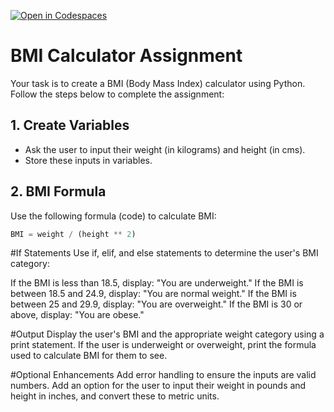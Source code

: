 [![Open in Codespaces](https://classroom.github.com/assets/launch-codespace-2972f46106e565e64193e422d61a12cf1da4916b45550586e14ef0a7c637dd04.svg)](https://classroom.github.com/open-in-codespaces?assignment_repo_id=16686335)
# **BMI Calculator Assignment**

Your task is to create a BMI (Body Mass Index) calculator using Python. Follow the steps below to complete the assignment:

## 1. Create Variables
- Ask the user to input their weight (in kilograms) and height (in cms).
- Store these inputs in variables.

## 2. BMI Formula
Use the following formula (code) to calculate BMI:
```python
BMI = weight / (height ** 2)
```

#If Statements
Use if, elif, and else statements to determine the user's BMI category:

If the BMI is less than 18.5, display: "You are underweight."
If the BMI is between 18.5 and 24.9, display: "You are normal weight."
If the BMI is between 25 and 29.9, display: "You are overweight."
If the BMI is 30 or above, display: "You are obese."

#Output
Display the user's BMI and the appropriate weight category using a print statement.
If the user is underweight or overweight, print the formula used to calculate BMI for them to see.

#Optional Enhancements
Add error handling to ensure the inputs are valid numbers.
Add an option for the user to input their weight in pounds and height in inches, and convert these to metric units.



